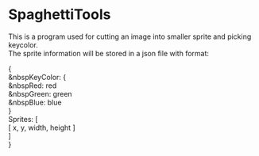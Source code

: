 # SpaghettiTools

This is a program used for cutting an image into smaller sprite and picking keycolor.<br>
The sprite information will be stored in a json file with format:

{<br>
&nbspKeyColor: {<br>
&nbspRed: red<br>
&nbspGreen: green<br>
&nbspBlue: blue<br>
  }<br>
  Sprites: [<br>
    [ x, y, width, height ]<br>
  ]<br>
}<br>
